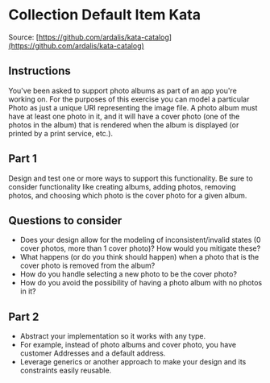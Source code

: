 # Collection Default Item Kata

Source: [https://github.com/ardalis/kata-catalog](https://github.com/ardalis/kata-catalog)

## Instructions

You've been asked to support photo albums as part of an app you're working on. For the purposes of this exercise you can model a particular Photo as just a unique URI representing the image file. A photo album must have at least one photo in it, and it will have a cover photo (one of the photos in the album) that is rendered when the album is displayed (or printed by a print service, etc.).

## Part 1

Design and test one or more ways to support this functionality. Be sure to consider functionality like creating albums, adding photos, removing photos, and choosing which photo is the cover photo for a given album.

## Questions to consider

- Does your design allow for the modeling of inconsistent/invalid states (0 cover photos, more than 1 cover photo)? How would you mitigate these?
- What happens (or do you think should happen) when a photo that is the cover photo is removed from the album?
- How do you handle selecting a new photo to be the cover photo?
- How do you avoid the possibility of having a photo album with no photos in it?

## Part 2

- Abstract your implementation so it works with any type.
- For example, instead of photo albums and cover photo, you have customer Addresses and a default address.
- Leverage generics or another approach to make your design and its constraints easily reusable.
